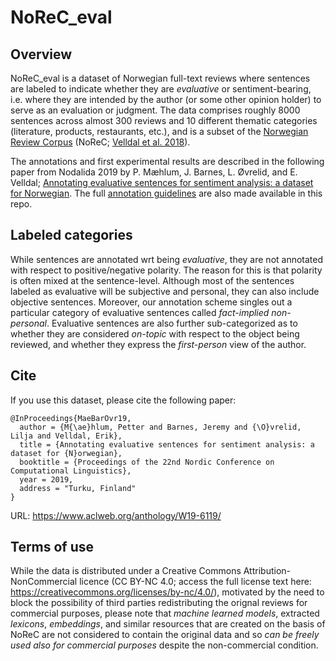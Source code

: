 # NoReC_eval

## Overview 
NoReC_eval is a dataset of Norwegian full-text reviews where sentences are labeled to indicate whether they are _evaluative_ or sentiment-bearing, i.e. where they are intended by the author (or some other opinion holder) to serve as an evaluation or judgment. The data comprises roughly 8000 sentences across almost 300 reviews and 10 different thematic categories (literature, products, restaurants, etc.), and is a subset of the [Norwegian Review Corpus](https://github.com/ltgoslo/norec) (NoReC; [Velldal et al. 2018](http://www.lrec-conf.org/proceedings/lrec2018/pdf/851.pdf)). 

The annotations and first experimental results are described in the following paper from Nodalida 2019 by P. Mæhlum, J. Barnes, L. Øvrelid, and E. Velldal; [Annotating evaluative sentences for sentiment analysis: a dataset for Norwegian](https://www.aclweb.org/anthology/W19-6113/). The full [annotation guidelines](https://github.com/ltgoslo/norec_eval/blob/master/annotation_guidelines/guidelines.md) are also made available in this repo.

## Labeled categories
While sentences are annotated wrt being *evaluative*, they are not annotated with respect to positive/negative polarity. The reason for this is that polarity is often mixed at the sentence-level. Although most of the sentences labeled as evaluative will be subjective and personal, they can also include objective sentences. Moreover, our annotation scheme singles out a particular category of evaluative sentences called *fact-implied non-personal*. Evaluative sentences are also further sub-categorized as to whether they are considered *on-topic* with respect to the object being reviewed, and whether they express the *first-person* view of the author.

## Cite
If you use this dataset, please cite the following paper:

```
@InProceedings{MaeBarOvr19,
  author = {M{\ae}hlum, Petter and Barnes, Jeremy and {\O}vrelid, Lilja and Velldal, Erik},
  title = {Annotating evaluative sentences for sentiment analysis: a dataset for {N}orwegian},
  booktitle = {Proceedings of the 22nd Nordic Conference on Computational Linguistics},
  year = 2019,
  address = "Turku, Finland"
}
```
URL: https://www.aclweb.org/anthology/W19-6119/

## Terms of use

While the data is distributed under a Creative Commons Attribution-NonCommercial licence (CC BY-NC 4.0; access the full license text here: https://creativecommons.org/licenses/by-nc/4.0/), motivated by the need to block the possibility of third parties redistributing the orignal reviews for commercial purposes, please note that *machine learned models*, extracted *lexicons*, *embeddings*, and similar resources that are created on the basis of NoReC are not considered to contain the original data and so *can be freely used also for commercial purposes* despite the non-commercial condition.
